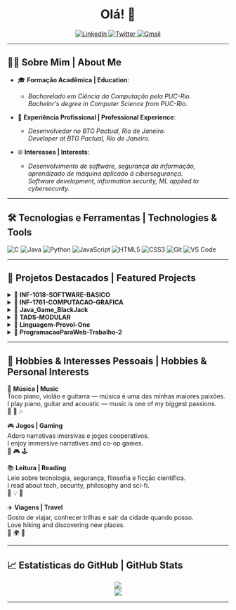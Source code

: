 
<h1 align="center">Olá! 👋</h1>

<p align="center">
  <a href="https://www.linkedin.com/in/leonardo-monteiro-/" target="_blank">
    <img src="https://img.shields.io/badge/-LinkedIn-%230077B5?style=for-the-badge&logo=linkedin&logoColor=white" alt="LinkedIn">
  </a>
  <a href="https://twitter.com/LeoMMFont" target="_blank">
    <img src="https://img.shields.io/badge/-Twitter-%231DA1F2?style=for-the-badge&logo=twitter&logoColor=white" alt="Twitter">
  </a>
  <a href="mailto:leonardofontoura.dev@gmail.com">
    <img src="https://img.shields.io/badge/-Gmail-%23D14836?style=for-the-badge&logo=gmail&logoColor=white" alt="Gmail">
  </a>
</p>

---

## 🧑‍💻 Sobre Mim | About Me

- 🎓 **Formação Acadêmica | Education**:  
  - *Bacharelado em Ciência da Computação pela PUC-Rio.*  
    *Bachelor's degree in Computer Science from PUC-Rio.*

- 💼 **Experiência Profissional | Professional Experience**:  
  - *Desenvolvedor no BTG Pactual, Rio de Janeiro.*  
    *Developer at BTG Pactual, Rio de Janeiro.*

- 🌐 **Interesses | Interests**:  
  - *Desenvolvimento de software, segurança da informação, aprendizado de máquina aplicado à cibersegurança.*  
    *Software development, information security, ML applied to cybersecurity.*

---

## 🛠️ Tecnologias e Ferramentas | Technologies & Tools

![C](https://img.shields.io/badge/-C-00599C?style=flat-square&logo=c)
![Java](https://img.shields.io/badge/-Java-007396?style=flat-square&logo=java)
![Python](https://img.shields.io/badge/-Python-3776AB?style=flat-square&logo=python)
![JavaScript](https://img.shields.io/badge/-JavaScript-F7DF1E?style=flat-square&logo=javascript&logoColor=black)
![HTML5](https://img.shields.io/badge/-HTML5-E34F26?style=flat-square&logo=html5&logoColor=white)
![CSS3](https://img.shields.io/badge/-CSS3-1572B6?style=flat-square&logo=css3)
![Git](https://img.shields.io/badge/-Git-F05032?style=flat-square&logo=git)
![VS Code](https://img.shields.io/badge/-VS%20Code-007ACC?style=flat-square&logo=visual-studio-code)

---

## 🚀 Projetos Destacados | Featured Projects

<details><summary>🔹 <strong>INF-1018-SOFTWARE-BASICO</strong></summary>
<p>Projeto de Software Básico - Gerador Dinâmico de Funções.  
Dynamic Function Generator in C.  
🔗 [Repositório](https://github.com/LeonardoMMFontoura/INF-1018-SOFTWARE-BASICO)</p></details>

<details><summary>🔹 <strong>INF-1761-COMPUTACAO-GRAFICA</strong></summary>
<p>Projetos gráficos com Jupyter Notebook.  
Graphics projects with Jupyter.  
🔗 [Repositório](https://github.com/LeonardoMMFontoura/INF-1761-COMPUTACAO-GRAFICA)</p></details>

<details><summary>🔹 <strong>Java_Game_BlackJack</strong></summary>
<p>Jogo de BlackJack em Java.  
BlackJack game implemented in Java.  
🔗 [Repositório](https://github.com/LeonardoMMFontoura/Java_Game_BlackJack)</p></details>

<details><summary>🔹 <strong>TADS-MODULAR</strong></summary>
<p>Estrutura de Dados e Modularização em C.  
Data Structures and Modular Design in C.  
🔗 [Repositório](https://github.com/LeonardoMMFontoura/TADS-MODULAR)</p></details>

<details><summary>🔹 <strong>Linguagem-Provol-One</strong></summary>
<p>Parser para linguagem fictícia com saída em C.  
Parser for a fictional language (output in C).  
🔗 [Repositório](https://github.com/LeonardoMMFontoura/Linguagem-Provol-One)</p></details>

<details><summary>🔹 <strong>ProgramacaoParaWeb-Trabalho-2</strong></summary>
<p>Projeto de backend e frontend para disciplina de Web.  
Full-stack project for Web Programming.  
🔗 [Repositório](https://github.com/LeonardoMMFontoura/ProgramacaoParaWeb-Trabalho-2)</p></details>

---

## 🎨 Hobbies & Interesses Pessoais | Hobbies & Personal Interests

🎵 **Música | Music**  
Toco piano, violão e guitarra — música é uma das minhas maiores paixões.  
I play piano, guitar and acoustic — music is one of my biggest passions.  
🎹 🎸 🎶

🎮 **Jogos | Gaming**  
Adoro narrativas imersivas e jogos cooperativos.  
I enjoy immersive narratives and co-op games.  
👾 🎮 🕹️

📚 **Leitura | Reading**  
Leio sobre tecnologia, segurança, filosofia e ficção científica.  
I read about tech, security, philosophy and sci-fi.  
📖 💡 🧠

✈️ **Viagens | Travel**  
Gosto de viajar, conhecer trilhas e sair da cidade quando posso.  
Love hiking and discovering new places.  
🌄 🌍 🥾

---

## 📈 Estatísticas do GitHub | GitHub Stats

<p align="center">
  <img src="https://github-readme-stats.vercel.app/api?username=LeonardoMMFontoura&show_icons=true&theme=tokyonight" />
  <br>
  <img src="https://github-readme-streak-stats.herokuapp.com/?user=LeonardoMMFontoura&theme=tokyonight" />
</p>

---
